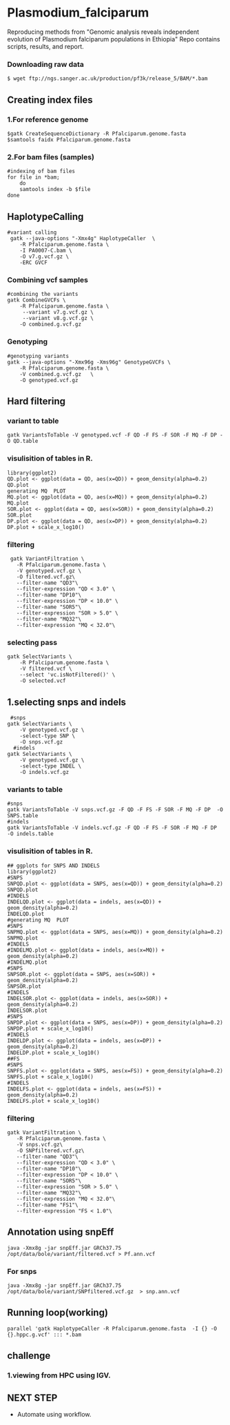 # Plasmodium_falciparum
Reproducing methods from "Genomic analysis reveals independent evolution of Plasmodium falciparum populations in Ethiopia"  Repo contains scripts, results, and report. 
### Downloading raw data
````
$ wget ftp://ngs.sanger.ac.uk/production/pf3k/release_5/BAM/*.bam
````
## Creating index files 
### 1.For reference genome
````
$gatk CreateSequenceDictionary -R Pfalciparum.genome.fasta
$samtools faidx Pfalciparum.genome.fasta
````
### 2.For bam files (samples)
````
#indexing of bam files
for file in *bam;
    do
    samtools index -b $file
done
````
## HaplotypeCalling
````
#variant calling
 gatk --java-options "-Xmx4g" HaplotypeCaller  \
    -R Pfalciparum.genome.fasta \
    -I PA0007-C.bam \
    -O v7.g.vcf.gz \
    -ERC GVCF
 ````
### Combining vcf samples
````
#combining the variants
gatk CombineGVCFs \
    -R Pfalciparum.genome.fasta \
     --variant v7.g.vcf.gz \
     --variant v8.g.vcf.gz \
    -O combined.g.vcf.gz
````
### Genotyping
````
#genotyping variants
gatk --java-options "-Xmx96g -Xms96g" GenotypeGVCFs \
    -R Pfalciparum.genome.fasta \
    -V combined.g.vcf.gz   \
    -O genotyped.vcf.gz
````
## Hard filtering
### variant to table
````
gatk VariantsToTable -V genotyped.vcf -F QD -F FS -F SOR -F MQ -F DP -O QD.table
````
### visulisition of tables in R.
````
library(ggplot2)
QD.plot <- ggplot(data = QD, aes(x=QD)) + geom_density(alpha=0.2)
QD.plot
generating MQ  PLOT
MQ.plot <- ggplot(data = QD, aes(x=MQ)) + geom_density(alpha=0.2)
MQ.plot
SOR.plot <- ggplot(data = QD, aes(x=SOR)) + geom_density(alpha=0.2)
SOR.plot
DP.plot <- ggplot(data = QD, aes(x=DP)) + geom_density(alpha=0.2)
DP.plot + scale_x_log10()
````
### filtering
````
 gatk VariantFiltration \
   -R Pfalciparum.genome.fasta \
   -V genotyped.vcf.gz \
   -O filtered.vcf.gz\
   --filter-name "QD3"\
   --filter-expression "QD < 3.0" \
   --filter-name "DP10"\
   --filter-expression "DP < 10.0" \
   --filter-name "SOR5"\
   --filter-expression "SOR > 5.0" \
   --filter-name "MQ32"\
   --filter-expression "MQ < 32.0"\
  ````
### selecting pass
 ````
 gatk SelectVariants \
     -R Pfalciparum.genome.fasta \
     -V filtered.vcf \
     --select 'vc.isNotFiltered()' \
     -O selected.vcf
````
## 1.selecting snps and indels
````
 #snps
gatk SelectVariants \
    -V genotyped.vcf.gz \
    -select-type SNP \
    -O snps.vcf.gz
  #indels
gatk SelectVariants \
    -V genotyped.vcf.gz \
    -select-type INDEL \
    -O indels.vcf.gz
 ````
### variants to table
 ````
 #snps
 gatk VariantsToTable -V snps.vcf.gz -F QD -F FS -F SOR -F MQ -F DP  -O SNPS.table
 #indels
 gatk VariantsToTable -V indels.vcf.gz -F QD -F FS -F SOR -F MQ -F DP  -O indels.table
````
### visulisition of tables in R.
````
## ggplots for SNPS AND INDELS
library(ggplot2)
#SNPS
SNPQD.plot <- ggplot(data = SNPS, aes(x=QD)) + geom_density(alpha=0.2)
SNPQD.plot
#INDELS
INDELQD.plot <- ggplot(data = indels, aes(x=QD)) + geom_density(alpha=0.2)
INDELQD.plot
#generating MQ  PLOT
#SNPS
SNPMQ.plot <- ggplot(data = SNPS, aes(x=MQ)) + geom_density(alpha=0.2)
SNPMQ.plot
#INDELS
#INDELMQ.plot <- ggplot(data = indels, aes(x=MQ)) + geom_density(alpha=0.2)
#INDELMQ.plot
#SNPS
SNPSOR.plot <- ggplot(data = SNPS, aes(x=SOR)) + geom_density(alpha=0.2)
SNPSOR.plot
#INDELS
INDELSOR.plot <- ggplot(data = indels, aes(x=SOR)) + geom_density(alpha=0.2)
INDELSOR.plot
#SNPS
SNPDP.plot <- ggplot(data = SNPS, aes(x=DP)) + geom_density(alpha=0.2)
SNPDP.plot + scale_x_log10()
#INDELS
INDELDP.plot <- ggplot(data = indels, aes(x=DP)) + geom_density(alpha=0.2)
INDELDP.plot + scale_x_log10()
##FS
#SNPS
SNPFS.plot <- ggplot(data = SNPS, aes(x=FS)) + geom_density(alpha=0.2)
SNPFS.plot + scale_x_log10()
#INDELS
INDELFS.plot <- ggplot(data = indels, aes(x=FS)) + geom_density(alpha=0.2)
INDELFS.plot + scale_x_log10()
````
### filtering
````
gatk VariantFiltration \
   -R Pfalciparum.genome.fasta \
   -V snps.vcf.gz\
   -O SNPfiltered.vcf.gz\
   --filter-name "QD3"\
   --filter-expression "QD < 3.0" \
   --filter-name "DP10"\
   --filter-expression "DP < 10.0" \
   --filter-name "SOR5"\
   --filter-expression "SOR > 5.0" \
   --filter-name "MQ32"\
   --filter-expression "MQ < 32.0"\
   --filter-name "FS1"\
   --filter-expression "FS < 1.0"\
 ````
 ## Annotation using snpEff
 ```` 
java -Xmx8g -jar snpEff.jar GRCh37.75 /opt/data/bole/variant/filtered.vcf > Pf.ann.vcf
````

### For snps
````
java -Xmx8g -jar snpEff.jar GRCh37.75 /opt/data/bole/variant/SNPfiltered.vcf.gz  > snp.ann.vcf
````
## Running loop(working)
```
parallel 'gatk HaplotypeCaller -R Pfalciparum.genome.fasta  -I {} -O {}.hppc.g.vcf' ::: *.bam
````

## challenge
### 1.viewing from HPC using IGV.

## NEXT STEP
* Automate using workflow.



